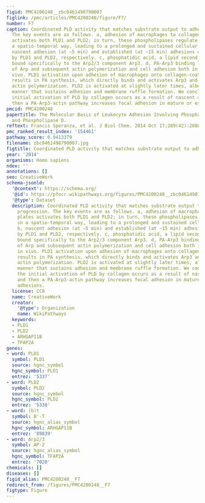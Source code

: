 ```yaml
---
figid: PMC4200248__zbc0461498790007
figlink: /pmc/articles/PMC4200248/figure/F7/
number: F7
caption: Coordinated PLD activity that matches substrate output to adhesion progression.
  The key events are as follows. a, adhesion of macrophages to collagen-covered plates
  activates both PLD1 and PLD2; in turn, these phospholipases regulate adhesion in
  a spatio-temporal way, leading to a prolonged and sustained cellular function. b,
  nascent adhesion (at ∼5 min) and established (at ∼15 min) adhesions were enhanced
  by PLD1 and PLD2, respectively. c, phosphatidic acid, a lipid second messenger,
  bound specifically to the Arp2/3 component Arp3. d, PA-Arp3 binding led to activation
  of Arp and subsequent actin polymerization and cell adhesion both in vitro and in
  vivo. PLD1 activation upon adhesion of macrophages onto collagen-coated surface
  results in PA synthesis, which directly binds and activates Arp3 and subsequent
  actin polymerization. PLD2 is activated at slightly later times, albeit in a prolonged
  manner that sustains adhesion and membrane ruffle formation. We conclude that the
  initial activation of PLD by collagen occurs as a result of nascent adhesion, and
  then a PA-Arp3-actin pathway increases focal adhesion in mature or established adhesions.
pmcid: PMC4200248
papertitle: The Molecular Basis of Leukocyte Adhesion Involving Phosphatidic Acid
  and Phospholipase D.
reftext: Francis Speranza, et al. J Biol Chem. 2014 Oct 17;289(42):28885-28897.
pmc_ranked_result_index: '154461'
pathway_score: 0.9413379
filename: zbc0461498790007.jpg
figtitle: Coordinated PLD activity that matches substrate output to adhesion progression
year: '2014'
organisms: Homo sapiens
ndex: ''
annotations: []
seo: CreativeWork
schema-jsonld:
  '@context': https://schema.org/
  '@id': https://pfocr.wikipathways.org/figures/PMC4200248__zbc0461498790007.html
  '@type': Dataset
  description: Coordinated PLD activity that matches substrate output to adhesion
    progression. The key events are as follows. a, adhesion of macrophages to collagen-covered
    plates activates both PLD1 and PLD2; in turn, these phospholipases regulate adhesion
    in a spatio-temporal way, leading to a prolonged and sustained cellular function.
    b, nascent adhesion (at ∼5 min) and established (at ∼15 min) adhesions were enhanced
    by PLD1 and PLD2, respectively. c, phosphatidic acid, a lipid second messenger,
    bound specifically to the Arp2/3 component Arp3. d, PA-Arp3 binding led to activation
    of Arp and subsequent actin polymerization and cell adhesion both in vitro and
    in vivo. PLD1 activation upon adhesion of macrophages onto collagen-coated surface
    results in PA synthesis, which directly binds and activates Arp3 and subsequent
    actin polymerization. PLD2 is activated at slightly later times, albeit in a prolonged
    manner that sustains adhesion and membrane ruffle formation. We conclude that
    the initial activation of PLD by collagen occurs as a result of nascent adhesion,
    and then a PA-Arp3-actin pathway increases focal adhesion in mature or established
    adhesions.
  license: CC0
  name: CreativeWork
  creator:
    '@type': Organization
    name: WikiPathways
  keywords:
  - PLD1
  - PLD2
  - ARHGAP11B
  - TFAP2A
genes:
- word: PLD1
  symbol: PLD1
  source: hgnc_symbol
  hgnc_symbol: PLD1
  entrez: '5337'
- word: PLD2
  symbol: PLD2
  source: hgnc_symbol
  hgnc_symbol: PLD2
  entrez: '5338'
- word: (b)t
  symbol: B'-T
  source: hgnc_alias_symbol
  hgnc_symbol: ARHGAP11B
  entrez: '89839'
- word: Aгp2/3
  symbol: AP-2
  source: hgnc_alias_symbol
  hgnc_symbol: TFAP2A
  entrez: '7020'
chemicals: []
diseases: []
figid_alias: PMC4200248__F7
redirect_from: /figures/PMC4200248__F7
figtype: Figure
---
```

